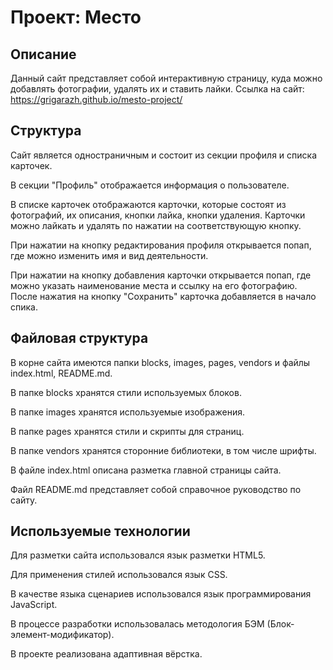 # Проект: Место

## Описание
Данный сайт представляет собой интерактивную страницу, куда можно добавлять фотографии, удалять их и ставить лайки.
Ссылка на сайт: https://grigarazh.github.io/mesto-project/

## Структура

Сайт является одностраничным и состоит из секции профиля и списка карточек.

В секции "Профиль" отображается информация о пользователе.

В списке карточек отображаются карточки, которые состоят из фотографий, их описания, кнопки лайка, кнопки удаления. Карточки можно лайкать и удалять по нажатии на соответствующую кнопку.

При нажатии на кнопку редактирования профиля открывается попап, где можно изменить имя и вид деятельности.

При нажатии на кнопку добавления карточки открывается попап, где можно указать наименование места и ссылку на его фотографию. После нажатия на кнопку "Сохранить" карточка добавляется в начало спика.

## Файловая структура

В корне сайта имеются папки blocks, images, pages, vendors и файлы index.html, README.md.

В папке blocks хранятся стили используемых блоков.

В папке images хранятся используемые изображения.

В папке pages хранятся стили и скрипты для страниц.

В папке vendors хранятся сторонние библиотеки, в том числе шрифты.

В файле index.html описана разметка главной страницы сайта.

Файл README.md представляет собой справочное руководство по сайту.

## Используемые технологии

Для разметки сайта использовался язык разметки HTML5.

Для применения стилей использовался язык CSS.

В качестве языка сценариев использовался язык программирования JavaScript.

В процессе разработки использовалась методология БЭМ (Блок-элемент-модификатор).

В проекте реализована адаптивная вёрстка.
